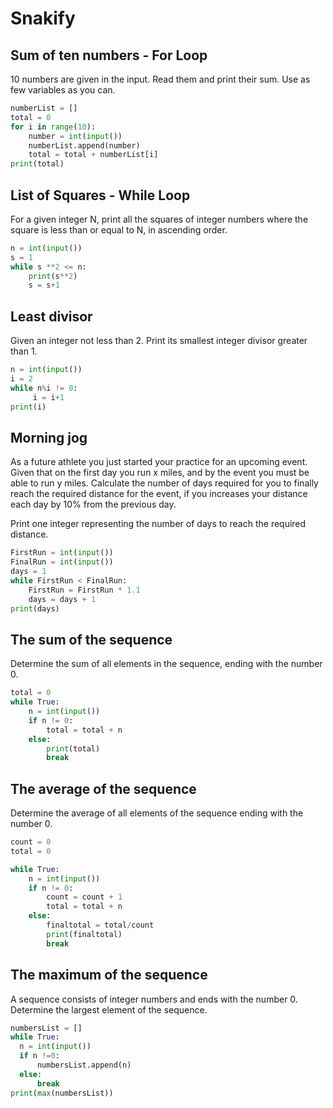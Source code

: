 # Snakify 


## Sum of ten numbers - For Loop 
10 numbers are given in the input. Read them and print their sum. Use as few variables as you can.
```py
numberList = []
total = 0
for i in range(10):
    number = int(input())
    numberList.append(number)
    total = total + numberList[i]
print(total)
```

## List of Squares - While Loop 
For a given integer N, print all the squares of integer numbers where the square is less than or equal to N, in ascending order.
```py
n = int(input())
s = 1 
while s **2 <= n: 
    print(s**2)
    s = s+1
``` 
## Least divisor
Given an integer not less than 2. Print its smallest integer divisor greater than 1.
```py
n = int(input())
i = 2 
while n%i != 0: 
     i = i+1 
print(i)
```
## Morning jog
As a future athlete you just started your practice for an upcoming event. Given that on the first day you run x miles, and by the event you must be able to run y miles.
Calculate the number of days required for you to finally reach the required distance for the event, if you increases your distance each day by 10% from the previous day.

Print one integer representing the number of days to reach the required distance.
```py
FirstRun = int(input())
FinalRun = int(input())
days = 1
while FirstRun < FinalRun:
    FirstRun = FirstRun * 1.1
    days = days + 1
print(days)
``` 
## The sum of the sequence
Determine the sum of all elements in the sequence, ending with the number 0.
```py
total = 0
while True:
    n = int(input())
    if n != 0:
        total = total + n
    else:
        print(total)
        break
 ``` 
## The average of the sequence
Determine the average of all elements of the sequence ending with the number 0.
```py
count = 0
total = 0

while True:
    n = int(input())
    if n != 0:
        count = count + 1
        total = total + n
    else:
        finaltotal = total/count
        print(finaltotal)
        break
  ``` 
  ## The maximum of the sequence
  A sequence consists of integer numbers and ends with the number 0. Determine the largest element of the sequence.
  ```py 
 numbersList = []
while True:
    n = int(input())
    if n !=0: 
        numbersList.append(n)
    else: 
        break
print(max(numbersList))
```
